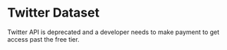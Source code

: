 # Twitter Dataset

Twitter API is deprecated and a developer needs to make payment to get access past the free tier.